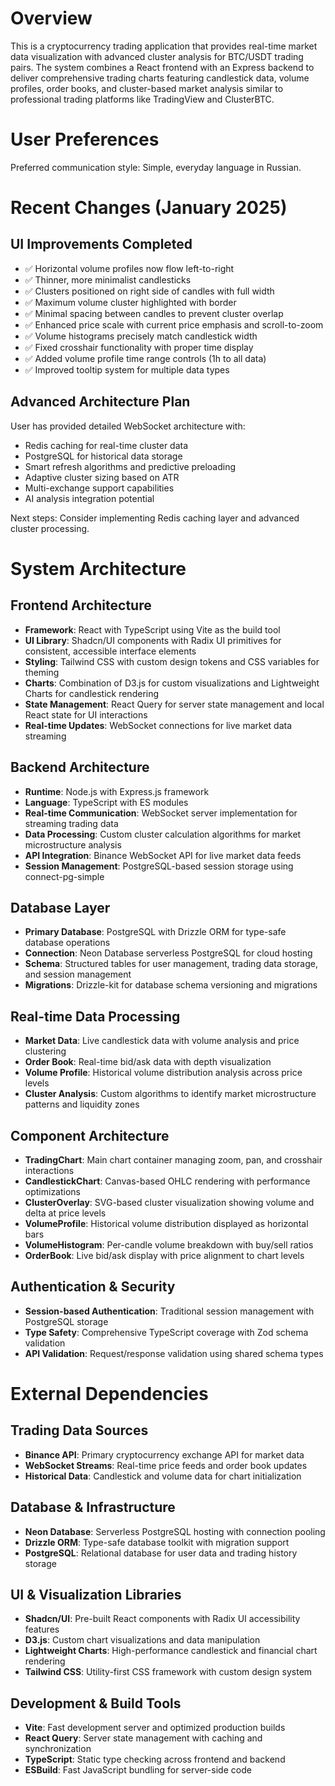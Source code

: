 # Overview

This is a cryptocurrency trading application that provides real-time market data visualization with advanced cluster analysis for BTC/USDT trading pairs. The system combines a React frontend with an Express backend to deliver comprehensive trading charts featuring candlestick data, volume profiles, order books, and cluster-based market analysis similar to professional trading platforms like TradingView and ClusterBTC.

# User Preferences

Preferred communication style: Simple, everyday language in Russian.

# Recent Changes (January 2025)

## UI Improvements Completed
- ✅ Horizontal volume profiles now flow left-to-right 
- ✅ Thinner, more minimalist candlesticks
- ✅ Clusters positioned on right side of candles with full width
- ✅ Maximum volume cluster highlighted with border
- ✅ Minimal spacing between candles to prevent cluster overlap
- ✅ Enhanced price scale with current price emphasis and scroll-to-zoom
- ✅ Volume histograms precisely match candlestick width
- ✅ Fixed crosshair functionality with proper time display
- ✅ Added volume profile time range controls (1h to all data)
- ✅ Improved tooltip system for multiple data types

## Advanced Architecture Plan
User has provided detailed WebSocket architecture with:
- Redis caching for real-time cluster data
- PostgreSQL for historical data storage
- Smart refresh algorithms and predictive preloading
- Adaptive cluster sizing based on ATR
- Multi-exchange support capabilities
- AI analysis integration potential

Next steps: Consider implementing Redis caching layer and advanced cluster processing.

# System Architecture

## Frontend Architecture
- **Framework**: React with TypeScript using Vite as the build tool
- **UI Library**: Shadcn/UI components with Radix UI primitives for consistent, accessible interface elements
- **Styling**: Tailwind CSS with custom design tokens and CSS variables for theming
- **Charts**: Combination of D3.js for custom visualizations and Lightweight Charts for candlestick rendering
- **State Management**: React Query for server state management and local React state for UI interactions
- **Real-time Updates**: WebSocket connections for live market data streaming

## Backend Architecture
- **Runtime**: Node.js with Express.js framework
- **Language**: TypeScript with ES modules
- **Real-time Communication**: WebSocket server implementation for streaming trading data
- **Data Processing**: Custom cluster calculation algorithms for market microstructure analysis
- **API Integration**: Binance WebSocket API for live market data feeds
- **Session Management**: PostgreSQL-based session storage using connect-pg-simple

## Database Layer
- **Primary Database**: PostgreSQL with Drizzle ORM for type-safe database operations
- **Connection**: Neon Database serverless PostgreSQL for cloud hosting
- **Schema**: Structured tables for user management, trading data storage, and session management
- **Migrations**: Drizzle-kit for database schema versioning and migrations

## Real-time Data Processing
- **Market Data**: Live candlestick data with volume analysis and price clustering
- **Order Book**: Real-time bid/ask data with depth visualization
- **Volume Profile**: Historical volume distribution analysis across price levels
- **Cluster Analysis**: Custom algorithms to identify market microstructure patterns and liquidity zones

## Component Architecture
- **TradingChart**: Main chart container managing zoom, pan, and crosshair interactions
- **CandlestickChart**: Canvas-based OHLC rendering with performance optimizations
- **ClusterOverlay**: SVG-based cluster visualization showing volume and delta at price levels
- **VolumeProfile**: Historical volume distribution displayed as horizontal bars
- **VolumeHistogram**: Per-candle volume breakdown with buy/sell ratios
- **OrderBook**: Live bid/ask display with price alignment to chart levels

## Authentication & Security
- **Session-based Authentication**: Traditional session management with PostgreSQL storage
- **Type Safety**: Comprehensive TypeScript coverage with Zod schema validation
- **API Validation**: Request/response validation using shared schema types

# External Dependencies

## Trading Data Sources
- **Binance API**: Primary cryptocurrency exchange API for market data
- **WebSocket Streams**: Real-time price feeds and order book updates
- **Historical Data**: Candlestick and volume data for chart initialization

## Database & Infrastructure
- **Neon Database**: Serverless PostgreSQL hosting with connection pooling
- **Drizzle ORM**: Type-safe database toolkit with migration support
- **PostgreSQL**: Relational database for user data and trading history storage

## UI & Visualization Libraries
- **Shadcn/UI**: Pre-built React components with Radix UI accessibility features
- **D3.js**: Custom chart visualizations and data manipulation
- **Lightweight Charts**: High-performance candlestick and financial chart rendering
- **Tailwind CSS**: Utility-first CSS framework with custom design system

## Development & Build Tools
- **Vite**: Fast development server and optimized production builds
- **React Query**: Server state management with caching and synchronization
- **TypeScript**: Static type checking across frontend and backend
- **ESBuild**: Fast JavaScript bundling for server-side code
